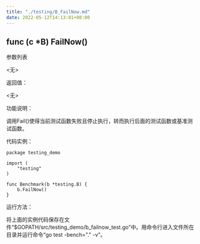 ```yaml
---
title: "./testing/B_FailNow.md"
date: 2022-05-12T14:13:01+08:00
---
```

## func (c *B) FailNow()

参数列表

  <无>

返回值：

  <无>

功能说明：

调用Fail()使得当前测试函数失败且停止执行，转而执行后面的测试函数或基准测试函数。

代码实例：

    package testing_demo

	import (
		"testing"
	)

	func Benchmark(b *testing.B) {
		b.FailNow()
	}

运行方法：

将上面的实例代码保存在文件“$GOPATH/src/testing_demo/b_failnow_test.go”中。用命令行进入文件所在目录并运行命令“go test -bench="." -v”。
